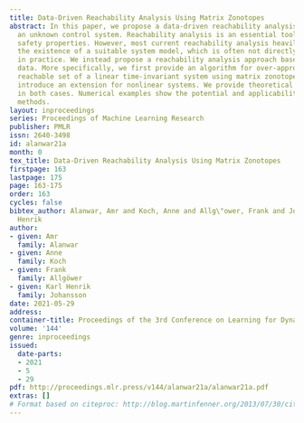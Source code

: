 ```yaml
---
title: Data-Driven Reachability Analysis Using Matrix Zonotopes
abstract: In this paper, we propose a data-driven reachability analysis approach for
  an unknown control system. Reachability analysis is an essential tool for guaranteeing
  safety properties. However, most current reachability analysis heavily relies on
  the existence of a suitable system model, which is often not directly available
  in practice. We instead propose a reachability analysis approach based on noisy
  data. More specifically, we first provide an algorithm for over-approximating the
  reachable set of a linear time-invariant system using matrix zonotopes. Then we
  introduce an extension for nonlinear systems. We provide theoretical guarantees
  in both cases. Numerical examples show the potential and applicability of the introduced
  methods.
layout: inproceedings
series: Proceedings of Machine Learning Research
publisher: PMLR
issn: 2640-3498
id: alanwar21a
month: 0
tex_title: Data-Driven Reachability Analysis Using Matrix Zonotopes
firstpage: 163
lastpage: 175
page: 163-175
order: 163
cycles: false
bibtex_author: Alanwar, Amr and Koch, Anne and Allg\"ower, Frank and Johansson, Karl
  Henrik
author:
- given: Amr
  family: Alanwar
- given: Anne
  family: Koch
- given: Frank
  family: Allgöwer
- given: Karl Henrik
  family: Johansson
date: 2021-05-29
address:
container-title: Proceedings of the 3rd Conference on Learning for Dynamics and Control
volume: '144'
genre: inproceedings
issued:
  date-parts:
  - 2021
  - 5
  - 29
pdf: http://proceedings.mlr.press/v144/alanwar21a/alanwar21a.pdf
extras: []
# Format based on citeproc: http://blog.martinfenner.org/2013/07/30/citeproc-yaml-for-bibliographies/
---
```

